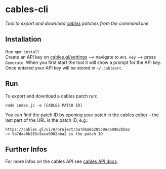 # cables-cli

_Tool to export and download [cables](https://cables.gl) patches from the command line_

## Installation

Run `npm install`.  
Create an API key on [cables.gl/settings](https://cables.gl/settings) —> navigate to `API key` —> press `Generate`.
When you first start the tool it will show a prompt for the API key. Once entered your API key will be stored in `~/.cablesrc`.

## Run

To export and download a cables patch run:  
```
node index.js -e [CABLES PATCH ID]
```
You can find the patch ID by opening your patch in the cables editor – the last part of the URL is the patch ID, e.g.:

```
https://cables.gl/ui/#/project/5a7daa8b285c9aca0982bba2
—> 5a7daa8b285c9aca0982bba2 is the patch ID
```

## Further Infos

For more infos on the cables API see [cables API docs](https://docs.cables.gl/api/api.html).

